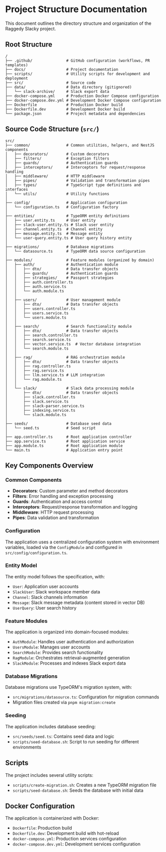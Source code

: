# Project Structure Documentation

This document outlines the directory structure and organization of the Raggedy Slacky project.

## Root Structure

```
/
├── .github/               # GitHub configuration (workflows, PR templates)
├── docs/                  # Project documentation
├── scripts/               # Utility scripts for development and deployment
├── src/                   # Source code
├── data/                  # Data directory (gitignored)
│   └── slack-archive/     # Slack export data
├── docker-compose.yml     # Production Docker Compose configuration
├── docker-compose.dev.yml # Development Docker Compose configuration
├── Dockerfile             # Production Docker build
├── Dockerfile.dev         # Development Docker build
└── package.json           # Project metadata and dependencies
```

## Source Code Structure (`src/`)

```
src/
├── common/                # Common utilities, helpers, and NestJS components
│   ├── decorators/        # Custom decorators
│   ├── filters/           # Exception filters
│   ├── guards/            # Authentication guards
│   ├── interceptors/      # Interceptors for request/response handling
│   ├── middleware/        # HTTP middleware
│   ├── pipes/             # Validation and transformation pipes
│   ├── types/             # TypeScript type definitions and interfaces
│   └── utils/             # Utility functions
│
├── config/                # Application configuration
│   └── configuration.ts   # Configuration factory
│
├── entities/              # TypeORM entity definitions
│   ├── user.entity.ts     # User entity
│   ├── slack-user.entity.ts # Slack user entity
│   ├── channel.entity.ts  # Channel entity
│   ├── message.entity.ts  # Message entity
│   └── user-query.entity.ts # User query history entity
│
├── migrations/            # Database migrations
│   └── datasource.ts      # TypeORM data source configuration
│
├── modules/               # Feature modules (organized by domain)
│   ├── auth/              # Authentication module
│   │   ├── dto/           # Data transfer objects
│   │   ├── guards/        # Authentication guards
│   │   ├── strategies/    # Passport strategies
│   │   ├── auth.controller.ts
│   │   ├── auth.service.ts
│   │   └── auth.module.ts
│   │
│   ├── users/             # User management module
│   │   ├── dto/           # Data transfer objects
│   │   ├── users.controller.ts
│   │   ├── users.service.ts
│   │   └── users.module.ts
│   │
│   ├── search/            # Search functionality module
│   │   ├── dto/           # Data transfer objects
│   │   ├── search.controller.ts
│   │   ├── search.service.ts
│   │   ├── vector.service.ts  # Vector database integration
│   │   └── search.module.ts
│   │
│   ├── rag/               # RAG orchestration module
│   │   ├── dto/           # Data transfer objects
│   │   ├── rag.controller.ts
│   │   ├── rag.service.ts
│   │   ├── llm.service.ts # LLM integration
│   │   └── rag.module.ts
│   │
│   └── slack/             # Slack data processing module
│       ├── dto/           # Data transfer objects
│       ├── slack.controller.ts
│       ├── slack.service.ts
│       ├── slack-parser.service.ts
│       ├── indexing.service.ts
│       └── slack.module.ts
│
├── seeds/                 # Database seed data
│   └── seed.ts            # Seed script
│
├── app.controller.ts      # Root application controller
├── app.service.ts         # Root application service
├── app.module.ts          # Root application module
└── main.ts                # Application entry point
```

## Key Components Overview

### Common Components

- **Decorators**: Custom parameter and method decorators
- **Filters**: Error handling and exception processing
- **Guards**: Authentication and access control
- **Interceptors**: Request/response transformation and logging
- **Middleware**: HTTP request processing
- **Pipes**: Data validation and transformation

### Configuration

The application uses a centralized configuration system with environment variables, loaded via the `ConfigModule` and configured in `src/config/configuration.ts`.

### Entity Model

The entity model follows the specification, with:
- `User`: Application user accounts
- `SlackUser`: Slack workspace member data
- `Channel`: Slack channels information
- `Message`: Slack message metadata (content stored in vector DB)
- `UserQuery`: User search history

### Feature Modules

The application is organized into domain-focused modules:
- `AuthModule`: Handles user authentication and authorization
- `UsersModule`: Manages user accounts
- `SearchModule`: Provides search functionality
- `RagModule`: Orchestrates retrieval-augmented generation
- `SlackModule`: Processes and indexes Slack export data

### Database Migrations

Database migrations use TypeORM's migration system, with:
- `src/migrations/datasource.ts`: Configuration for migration commands
- Migration files created via `pnpm migration:create`

### Seeding

The application includes database seeding:
- `src/seeds/seed.ts`: Contains seed data and logic
- `scripts/seed-database.sh`: Script to run seeding for different environments

## Scripts

The project includes several utility scripts:
- `scripts/create-migration.sh`: Creates a new TypeORM migration file
- `scripts/seed-database.sh`: Seeds the database with initial data

## Docker Configuration

The application is containerized with Docker:
- `Dockerfile`: Production build
- `Dockerfile.dev`: Development build with hot-reload
- `docker-compose.yml`: Production services configuration
- `docker-compose.dev.yml`: Development services configuration